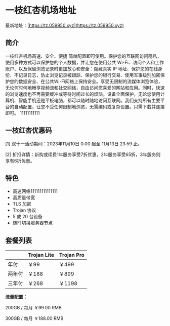 # 一枝红杏机场地址

最新地址：[https://tz.059950.xyz](https://tz.059950.xyz)

## 简介

一枝红杏机场高速、安全、便捷 简单配置即可使用。保护您的互联网访问隐私，使用多种方式可以保护您的个人数据，并让您在使用公共 Wi-Fi、访问个人和工作账户、以及保留浏览记录时更加放心和安全：隐藏真实 IP 地址、保护您的在线身份、不记录日志，防止浏览记录被跟踪、保护您的银行交易、使用军事级别加密保护您的数据安全、在公共Wi-Fi网络上保持安全。享受无限制的流媒体浏览体验，无论何时何地畅享视频流和社交网络，自由访问您喜爱的网站和应用。同时，快速的浏览速度也不再需要缓冲或等待时间过长的烦恼。设备全面保护，无论您使用计算机、智能手机还是平板电脑，都可以随时随地访问互联网。我们支持所有主要平台的自动配置，让您不受任何限制地浏览，无需编码或复杂设置。只需下载并连接即可。
11111111111
## 一枝红杏优惠码

[1] 双十一活动期间：2023年11月10日 0:00 起至 11月13日 23:59 止。

[2] 折扣详情：新购或续费1年服务享受7折优惠，2年服务享受65折，3年服务则享有6折优惠。

## 特色

* 高速网络111111111111111
* 高质量带宽
* TLS 加密
* Trojan 协议
* 5 或 20 台设备
* 随时切换服务器节点

## 套餐列表

||Trojan Lite|Trojan Pro|
|----|----|----|
|年付|￥99|￥499|
|两年付|￥188|￥899|
|三年付|￥268|￥1198|

**流量配置：**

200GB / 每月 ￥99.00 RMB

300GB / 每月 ￥188.00 RMB
